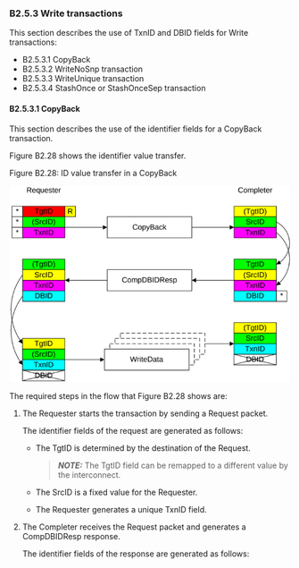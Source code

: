 ### B2.5.3 Write transactions

This section describes the use of TxnID and DBID fields for Write transactions:

- B2.5.3.1 CopyBack
- B2.5.3.2 WriteNoSnp transaction
- B2.5.3.3 WriteUnique transaction
- B2.5.3.4 StashOnce or StashOnceSep transaction

#### B2.5.3.1 CopyBack

This section describes the use of the identifier fields for a CopyBack transaction.

Figure B2.28 shows the identifier value transfer.

Figure B2.28: ID value transfer in a CopyBack

![Image](page_116/image_000000_c0d8e7b73b3620e7f82390cb8718b5a801ce48fc14c76671c677649b727235fa.png)

The required steps in the flow that Figure B2.28 shows are:

1. The Requester starts the transaction by sending a Request packet.

    The identifier fields of the request are generated as follows:

    - The TgtID is determined by the destination of the Request.

        > **_NOTE:_** The TgtID field can be remapped to a different value by the interconnect.

    - The SrcID is a fixed value for the Requester.
    - The Requester generates a unique TxnID field.

2. The Completer receives the Request packet and generates a CompDBIDResp response.

    The identifier fields of the response are generated as follows: